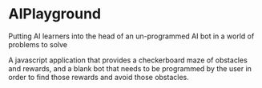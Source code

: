 AIPlayground
============

Putting AI learners into the head of an un-programmed AI bot in a world of problems to solve

A javascript application that provides a checkerboard maze of obstacles and rewards, and a blank bot that needs to be programmed by the user in order to find those rewards and avoid those obstacles.
